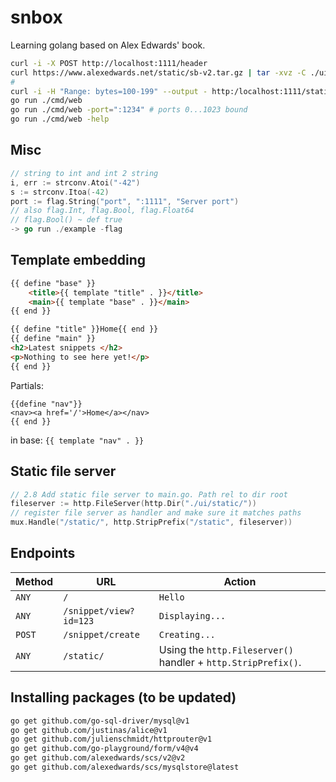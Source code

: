 # snbox

Learning golang based on Alex Edwards' book.

```sh
curl -i -X POST http://localhost:1111/header
curl https://www.alexedwards.net/static/sb-v2.tar.gz | tar -xvz -C ./ui/static
# 
curl -i -H "Range: bytes=100-199" --output - http:/localhost:1111/static/img/logo.png
go run ./cmd/web
go run ./cmd/web -port=":1234" # ports 0...1023 bound
go run ./cmd/web -help
```

## Misc 

```go
// string to int and int 2 string
i, err := strconv.Atoi("-42")
s := strconv.Itoa(-42)
port := flag.String("port", ":1111", "Server port") 
// also flag.Int, flag.Bool, flag.Float64
// flag.Bool() ~ def true
-> go run ./example -flag
```


## Template embedding 

```html
{{ define "base" }}
    <title>{{ template "title" . }}</title>
    <main>{{ template "base" . }}</main>
{{ end }}
```

```html
{{ define "title" }}Home{{ end }}
{{ define "main" }}
<h2>Latest snippets </h2>
<p>Nothing to see here yet!</p>
{{ end }}
```
Partials:
```
{{define "nav"}}
<nav><a href='/'>Home</a></nav>
{{ end }}
```
in base: `{{ template "nav" . }}`


## Static file server

```go
// 2.8 Add static file server to main.go. Path rel to dir root
fileserver := http.FileServer(http.Dir("./ui/static/"))
// register file server as handler and make sure it matches paths
mux.Handle("/static/", http.StripPrefix("/static", fileserver))
```

## Endpoints

Method | URL | Action
---|---|---
`ANY`  | `/` | `Hello`
`ANY`  | `/snippet/view?id=123` | `Displaying...`
`POST` | `/snippet/create` | `Creating...`
`ANY`  | `/static/` | Using the `http.Fileserver()` handler + `http.StripPrefix()`. 

## Installing packages (to be updated)

```sh
go get github.com/go-sql-driver/mysql@v1
go get github.com/justinas/alice@v1
go get github.com/julienschmidt/httprouter@v1
go get github.com/go-playground/form/v4@v4
go get github.com/alexedwards/scs/v2@v2
go get github.com/alexedwards/scs/mysqlstore@latest
```